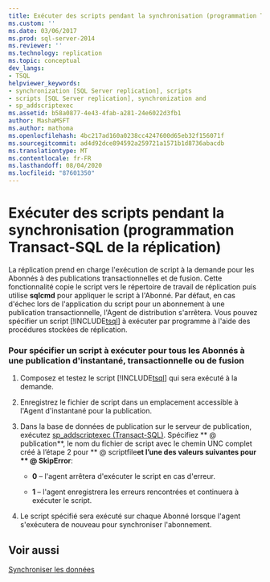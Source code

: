 ```yaml
---
title: Exécuter des scripts pendant la synchronisation (programmation Transact-SQL de la réplication) | Microsoft Docs
ms.custom: ''
ms.date: 03/06/2017
ms.prod: sql-server-2014
ms.reviewer: ''
ms.technology: replication
ms.topic: conceptual
dev_langs:
- TSQL
helpviewer_keywords:
- synchronization [SQL Server replication], scripts
- scripts [SQL Server replication], synchronization and
- sp_addscriptexec
ms.assetid: b58a0877-4e43-4fab-a281-24e6022d3fb1
author: MashaMSFT
ms.author: mathoma
ms.openlocfilehash: 4bc217ad160a0238cc4247600d65eb32f156071f
ms.sourcegitcommit: ad4d92dce894592a259721a1571b1d8736abacdb
ms.translationtype: MT
ms.contentlocale: fr-FR
ms.lasthandoff: 08/04/2020
ms.locfileid: "87601350"
---
```

# <a name="execute-scripts-during-synchronization-replication-transact-sql-programming"></a>Exécuter des scripts pendant la synchronisation (programmation Transact-SQL de la réplication)
  La réplication prend en charge l'exécution de script à la demande pour les Abonnés à des publications transactionnelles et de fusion. Cette fonctionnalité copie le script vers le répertoire de travail de réplication puis utilise **sqlcmd** pour appliquer le script à l'Abonné. Par défaut, en cas d'échec lors de l'application du script pour un abonnement à une publication transactionnelle, l'Agent de distribution s'arrêtera. Vous pouvez spécifier un script [!INCLUDE[tsql](../../includes/tsql-md.md)] à exécuter par programme à l'aide des procédures stockées de réplication.  
  
### <a name="to-specify-a-script-to-run-for-all-subscribers-to-a-snapshot-transactional-or-merge-publication"></a>Pour spécifier un script à exécuter pour tous les Abonnés à une publication d'instantané, transactionnelle ou de fusion  
  
1.  Composez et testez le script [!INCLUDE[tsql](../../includes/tsql-md.md)] qui sera exécuté à la demande.  
  
2.  Enregistrez le fichier de script dans un emplacement accessible à l'Agent d'instantané pour la publication.  
  
3.  Dans la base de données de publication sur le serveur de publication, exécutez [sp_addscriptexec &#40;Transact-SQL&#41;](/sql/relational-databases/system-stored-procedures/sp-addscriptexec-transact-sql). Spécifiez ** \@ publication**, le nom du fichier de script avec le chemin UNC complet créé à l’étape 2 pour ** \@ scriptfile**et l’une des valeurs suivantes pour ** \@ SkipError**:  
  
    -   **0** – l'agent arrêtera d'exécuter le script en cas d'erreur.  
  
    -   **1** – l'agent enregistrera les erreurs rencontrées et continuera à exécuter le script.  
  
4.  Le script spécifié sera exécuté sur chaque Abonné lorsque l'agent s'exécutera de nouveau pour synchroniser l'abonnement.  
  
## <a name="see-also"></a>Voir aussi  
 [Synchroniser les données](synchronize-data.md)  
  
  
